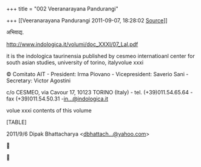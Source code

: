+++
title = "002 Veeranarayana Pandurangi"

+++
[[Veeranarayana Pandurangi	2011-09-07, 18:28:02 [Source](https://groups.google.com/g/bvparishat/c/8wchATB-66Q)]]



अभिवाद्य.

<http://www.indologica.it/volumi/doc_XXXI/07_Lal.pdf>  
  

it is the indologica taurinensia published by cesmeo internatioanl center for south asian studies, university of torino, italyvolue xxxi

  

  

© Comitato AIT - President: Irma Piovano - Vicepresident: Saverio Sani - Secretary: Victor Agostini

c/o CESMEO, via Cavour 17, 10123 TORINO (Italy) - tel. (+39)011.54.65.64 - fax (+39)011.54.50.31 -[in...@indologica.it]()



volue xxxi contents of this volume

[TABLE]

2011/9/6 Dipak Bhattacharya \<[dbhattach...@yahoo.com]()\>





